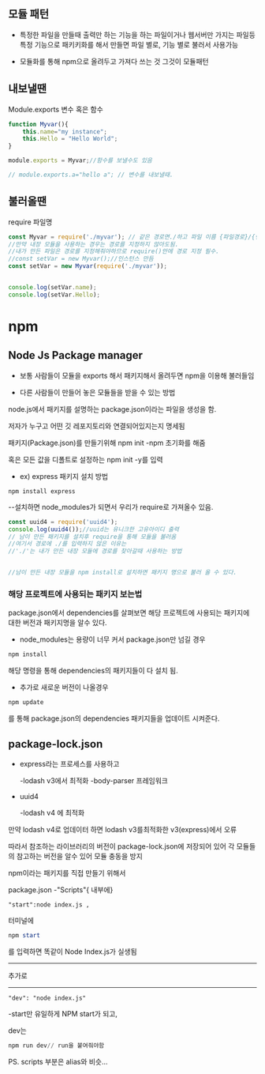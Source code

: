 ## 모듈 패턴





- 특정한 파일을 만들때 출력만 하는 기능을 하는 파일이거나 웹서버만 가지는 파일등 특정 기능으로 패키키화를 해서 만들면 파일 별로, 기능 별로 불러서 사용가능

- 모듈화를 통해 npm으로 올려두고 가져다 쓰는 것 그것이 모듈패턴



## 내보낼땐

Module.exports 변수 혹은 함수

```javascript
function Myvar(){
    this.name="my instance";
    this.Hello = "Hello World";
}

module.exports = Myvar;//함수를 보낼수도 있음

// module.exports.a="hello a"; // 변수를 내보낼때.
```



## 불러올땐

require 파일명

```javascript
const Myvar = require('./myvar'); // 같은 경로면./하고 파일 이름 {파일경로}/{변수이름}
//만약 내장 모듈을 사용하는 경우는 경로를 지정하지 않아도됨.
//내가 만든 파일은 경로를 지정해줘야하므로 require()안에 경로 지정 필수.
//const setVar = new Myvar();//인스턴스 만듬
const setVar = new Myvar(require('./myvar')); 


console.log(setVar.name);
console.log(setVar.Hello);
```



# npm

## Node Js Package manager

- 보통 사람들이 모듈을 exports 해서 패키지해서 올려두면 npm을 이용해 불러들임

- 다른 사람들이 만들어 놓은 모듈들을 받을 수 있는 방법

node.js에서 패키지를 설명하는 package.json이라는 파일을 생성을 함.

저자가 누구고 어떤 깃 레포지토리와 연결되어있지는지 명세됨

패키지(Package.json)를 만들기위해 npm init -npm 초기화를 해줌

혹은 모든 값을 디폴트로 설정하는 npm init -y를 입력 


- ex) express 패키지 설치 방법

```npm install express```

--설치하면 node_modules가 되면서 우리가 require로 가져올수 있음.
```javascript
const uuid4 = require('uuid4');
console.log(uuid4());//uuid는 유니크한 고유아이디 출력
// 남이 만든 패키지를 설치후 require을 통해 모듈을 불러옴
//여기서 경로에 ./를 입력하지 않은 이유는
//'./'는 내가 만든 내장 모듈에 경로를 찾아갈때 사용하는 방법


//남이 만든 내장 모듈을 npm install로 설치하면 패키지 명으로 불러 올 수 있다.
```




### 해당 프로젝트에 사용되는 패키지 보는법

package.json에서 dependencies를 살펴보면 해당 프로젝트에 사용되는 패키지에 대한 버전과 패키지명을 알수 있다.

- node_modules는 용량이 너무 커서 package.json만 넘길 경우 

```powershell
npm install
```

해당 명령을 통해 dependencies의 패키지들이 다 설치 됨.

- 추가로 새로운 버전이 나올경우 

```powershell
npm update
```

를 통해 package.json의 dependencies 패키지들을 업데이트 시켜준다.

## package-lock.json

- express라는 프로세스를 사용하고

  -lodash v3에서 최적화
  -body-parser 프레임워크

- uuid4

  -lodash v4 에 최적화
  
만약 lodash v4로 업데이터 하면 lodash v3를최적화한 v3(express)에서 오류

따라서 참조하는 라이브러리의 버전이 package-lock.json에 저장되어 있어 각 모듈들의 참고하는 버전을 알수 있어 모듈 충동을 방지





npm이라는 패키지를 직접 만들기 위해서

 package.json -"Scripts"{ 내부에}

```
"start":node index.js ,
```
터미널에
```powershell
npm start
```
를 입력하면 똑같이 Node Index.js가 실생됨 


------

추가로 

------


```
"dev": "node index.js"
```

-start만 유일하게 NPM start가 되고,



dev는 

```powershell
npm run dev// run을 붙여줘야함
```

PS. scripts 부분은 alias와 비슷...



